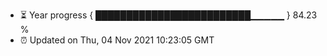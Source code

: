 - ⏳ Year progress { █████████████████████████▁▁▁▁▁ } 84.23 %
- ⏰ Updated on Thu, 04 Nov 2021 10:23:05 GMT

